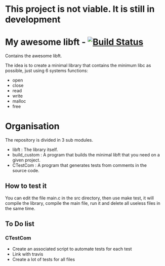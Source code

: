 # This project is not viable. It is still in development

# My awesome libft - [![Build Status](https://travis-ci.org/FauconFan/my_awesome_libft.svg?branch=master)](https://travis-ci.org/FauconFan/my_awesome_libft)

Contains the awesome libft.

The idea is to create a minimal library that contains the minimum libc as possible, just using 6 systems functions:
 - open
 - close
 - read
 - write
 - malloc
 - free

# Organisation

The repository is divided in 3 sub modules.
 - libft : The library itself.
 - build_custom : A program that builds the minimal libft that you need on a given project.
 - CTestCom : A program that generates tests from comments in the source code.

## How to test it

You can edit the file main.c in the src directory,
then use make test, it will compile the library, compile the main file, run it and delete all useless files in the same time.

## To Do list

### CTestCom
 - Create an associated script to automate tests for each test
 - Link with travis
 - Create a lot of tests for all files
